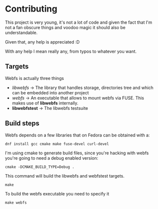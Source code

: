 # Contributing

This project is very young, it's not a lot of code and given the fact that I'm not a fan obscure things and voodoo magic it should also be understandable.

Given that, any help is appreciated :D

With any help I mean really any, from typos to whatever you want.

## Targets

Webfs is actually three things

- *libwebfs* -> The library that handles storage, directories tree and which can be embedded into another project
- *webfs* -> An executable that allows to mount webfs via FUSE. This makes use of **libwebfs** internally.
- **libwebfstest** -> The libwebfs testsuite

## Build steps
Webfs depends on a few libraries that on Fedora can be obtained with a:

```
dnf install gcc cmake make fuse-devel curl-devel
```

I'm using cmake to generate build files, since you're hacking with webfs you're going to need
a debug enabled version:
```
cmake -DCMAKE_BUILD_TYPE=Debug .
```

This command will build the libwebfs and webfstest targets.
```
make
```

To build the webfs executable you need to specify it

```
make webfs
```


